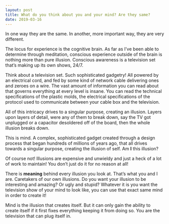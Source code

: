 ```yaml
---
layout: post
title: What do you think about you and your mind? Are they same?
date: 2019-03-16
---
```


<p>In one way they are the same. In another, more important way, they are very different.</p><p>The locus for experience is the cognitive brain. As far as I’ve been able to determine through meditation, conscious experience outside of the brain is nothing more than pure illusion. Conscious awareness is a television set that’s making up its own shows, 24/7.</p><p>Think about a television set. Such sophisticated gadgetry! All powered by an electrical cord, and fed by some kind of network cable delivering ones and zeroes on a wire. The vast amount of information you can read about that governs everything at every level is insane. You can read the technical specifications of the plastic molds, the electrical specifications of the protocol used to communicate between your cable box and the television.</p><p>All of this intricacy drives to a singular purpose, creating an illusion. Layers upon layers of detail, were any of them to break down, say the TV got unplugged or a capacitor desoldered off of the board, then the whole illusion breaks down.</p><p>This is mind. A complex, sophisticated gadget created through a design process that began hundreds of millions of years ago, that all drives towards a singular purpose, creating the illusion of self. Am <b>I</b> this illusion?</p><p>Of course not! Illusions are expensive and unwieldy and just a heck of a lot of work to maintain! You don’t just do it for no reason at all!</p><p>There is <b>meaning</b> behind every illusion you look at. That’s what you and I are. Caretakers of our own illusions. Do you want your illusion to be interesting and amazing? Or ugly and stupid? Whatever it is you want the television show of your mind to look like, you can use that exact same mind in order to create it!</p><p>Mind is the illusion that creates itself. But it can only gain the ability to create itself if it first fixes everything keeping it from doing so. You are the television that can plug itself in.</p>
